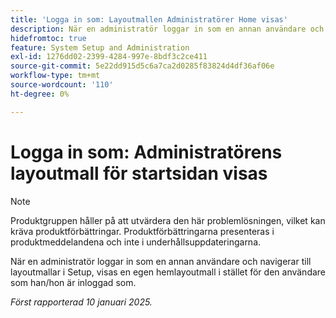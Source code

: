```yaml
---
title: 'Logga in som: Layoutmallen Administratörer Home visas'
description: När en administratör loggar in som en annan användare och navigerar till layoutmallar i Setup, visas en egen hemlayoutmall i stället för den användare som han/hon är inloggad som.
hidefromtoc: true
feature: System Setup and Administration
exl-id: 1276dd02-2399-4284-997e-8bdf3c2ce411
source-git-commit: 5e22dd915d5c6a7ca2d0285f83824d4df36af06e
workflow-type: tm+mt
source-wordcount: '110'
ht-degree: 0%

---
```


# Logga in som: Administratörens layoutmall för startsidan visas

>[!NOTE]
>
>Produktgruppen håller på att utvärdera den här problemlösningen, vilket kan kräva produktförbättringar. Produktförbättringarna presenteras i produktmeddelandena och inte i underhållsuppdateringarna.

När en administratör loggar in som en annan användare och navigerar till layoutmallar i Setup, visas en egen hemlayoutmall i stället för den användare som han/hon är inloggad som.

_Först rapporterad 10 januari 2025._
